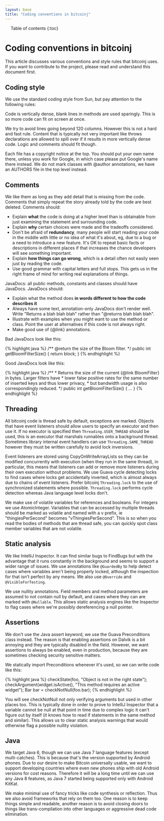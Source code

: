 ```yaml
---
layout: base
title: "Coding conventions in bitcoinj"
---
```


<div markdown="1" id="toc" class="toc"><div markdown="1">

* Table of contents
{:toc}

</div></div>

<div markdown="1" class="toccontent">

# Coding conventions in bitcoinj

This article discusses various conventions and style rules that bitcoinj uses. If you want to contribute to the project, please read and understand this document first.

## Coding style

We use the standard coding style from Sun, but pay attention to the following rules:

Code is vertically dense, blank lines in methods are used sparingly. This is so more code can fit on screen at once.

We try to avoid lines going beyond 120 columns. However this is not a hard and fast rule. Content that is typically not very important like throws declarations are allowed to spill over if it results in more vertically dense code. Logic and comments should fit though.

Each file has a copyright notice at the top. You should put your own name there, unless you work for Google, in which case please put Google's name there instead. We do not mark classes with @author annotations, we have an AUTHORS file in the top level instead.

## Comments

We like them as long as they add detail that is missing from the code. Comments that simply repeat the story already told by the code are best deleted. Comments should:

* Explain **what** the code is doing at a higher level than is obtainable from just examining the statement and surrounding code.
* Explain **why** certain choices were made and the tradeoffs considered.
* Don't be afraid of **redundancy**, many people will start reading your code in the middle with little or no idea of what it's about, eg, due to a bug or a need to introduce a new feature. It's OK to repeat basic facts or descriptions in different places if that increases the chance developers will see something important.
* Explain **how things can go wrong**, which is a detail often not easily seen just by reading the code.
* Use good grammar with capital letters and full stops. This gets us in the right frame of mind for writing real explanations of things.

JavaDocs: all public methods, constants and classes should have JavaDocs. JavaDocs should:

* Explain what the method does **in words different to how the code describes it**
* Always have some text, annotation-only JavaDocs don't render well. Write "Returns a blah blah blah" rather than "@returns blah blah blah".
* Illustrate with examples when you might want to use the method or class. Point the user at alternatives if this code is not always right.
* Make good use of {@link} annotations.

Bad JavaDocs look like this:

{% highlight java %}
   /** @return the size of the Bloom filter. */
   public int getBloomFilterSize() {
       return block;
   }
{% endhighlight %}

Good JavaDocs look like this:

{% highlight java %}
   /**
    * Returns the size of the current {@link BloomFilter} in bytes. Larger filters have 
    * lower false positive rates for the same number of inserted keys and thus lower privacy, 
    * but bandwidth usage is also correspondingly reduced.
    */
   public int getBloomFilterSize() { ... }
{% endhighlight %}

## Threading

All bitcoinj code is thread safe by default, exceptions are marked. Objects that have event listeners should allow users to specify an executor and then use it. If no executor is specified then `Threading.USER_THREAD` should be used, this is an executor that marshals runnables onto a background thread. Sometimes library internal event handlers can use `Threading.SAME_THREAD` however they must be written carefully to avoid lock inversions.

Event listeners are stored using CopyOnWriteArrayLists so they can be modified concurrently with execution (when they run in the same thread), in particular, this means that listeners can add or remove more listeners during their own execution without problems. We use Guava cycle detecting locks to find cases where locks get accidentally inverted, which is almost always due to chains of event listeners. Prefer bitcoinj `Threading.lock` to the use of synchronized statements where possible. `Threading.lock` performs cycle detection whereas Java language level locks don't.

We make use of volatile variables for references and booleans. For integers we use AtomicInteger. Variables that can be accessed by multiple threads should be marked as volatile and named with a v prefix, ie "thingiesPerSecond" becomes "vThingiesPerSecond". This is so when you read the bodies of methods that are thread safe, you can quickly spot class member variables that are not volatile.

## Static analysis

We like IntelliJ Inspector. It can find similar bugs to FindBugs but with the advantage that it runs constantly in the background and seems to support a wider range of issues. We use annotations like `@GuardedBy` to help detect cases where variables aren't being properly locked, although the inspection for that isn't perfect by any means. We also use `@Override` and `@VisibleForTesting`.

We use nullity annotations. Field members and method parameters are assumed to not contain null by default, and cases where they can are marked with `@Nullable`. This allows static analysis engines like the Inspector to flag cases where we're possibly dereferencing a null pointer.

## Assertions

We don't use the Java assert keyword, we use the Guava Preconditions class instead. The reason is that enabling assertions on Dalvik is a bit annoying and they are typically disabled in the field. However, we want assertions to always be enabled, even in production, because they are sometimes checking security sensitive matters.

We statically import Preconditions whenever it's used, so we can write code like this:

{% highlight java %}
checkState(foo, "Object is not in the right state");
checkArgument(widget.isActive(), "This method requires an active widget");
Bar bar = checkNotNull(foo.bar);
{% endhighlight %}

You will see checkNotNull not only verifying arguments but used in other places too. This is typically done in order to prove to IntelliJ Inspector that a variable cannot be null at that point in time due to complex logic it can't figure out by itself (it knows how to read if statements in the same method and similar). This allows us to clear static analysis warnings that would otherwise flag a possible nullity violation.

## Java

We target Java 6, though we can use Java 7 language features (except multi-catches). This is because that's the version supported by Android phones. Due to our desire to make Bitcoin universally usable, we want to support developing countries where even new phones ship with old Android versions for cost reasons. Therefore it will be a long time until we can use any Java 8 features, as Java 7 started being supported only with Android KitKat.

We make minimal use of fancy tricks like code synthesis or reflection. Thus we also avoid frameworks that rely on them too. One reason is to keep things simple and readable, another reason is to avoid closing doors to things like trans-compilation into other languages or aggressive dead code elimination.

</div>
